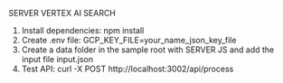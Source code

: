 SERVER VERTEX AI SEARCH 

1. Install dependencies: npm install
2. Create .env file: GCP_KEY_FILE=your_name_json_key_file
3. Create a data folder in the sample root with SERVER JS and add the input file input.json
4. Test API: curl -X POST http://localhost:3002/api/process

